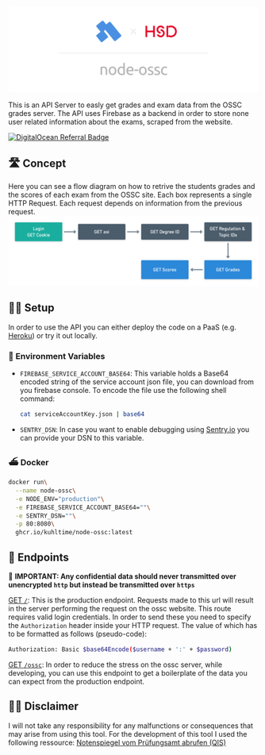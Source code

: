 <p align="center">
  <img src="./assets/banner.png" alt="Banner" max-height="240px">
</p>

This is an API Server to easly get grades and exam data from the OSSC grades server. The API uses Firebase as a backend in order to store none user related information about the exams, scraped from the website.

[![DigitalOcean Referral Badge](https://web-platforms.sfo2.digitaloceanspaces.com/WWW/Badge%203.svg)](https://www.digitalocean.com/?refcode=850a4eba40bb&utm_campaign=Referral_Invite&utm_medium=Referral_Program&utm_source=badge)

## 🛣 Concept

Here you can see a flow diagram on how to retrive the students grades and the scores of each exam from the OSSC site. Each box represents a single HTTP Request. Each request depends on information from the previous request.
![Request Flowchart](assets/request-flow.png)

## 👩‍💻 Setup

In order to use the API you can either deploy the code on a PaaS (e.g. [Heroku](https://heroku.com)) or try it out locally.

### 👾 Environment Variables

- `FIREBASE_SERVICE_ACCOUNT_BASE64`: This variable holds a Base64 encoded string of the service account json file, you can download from you firebase console. To encode the file use the following shell command:

	```sh
  cat serviceAccountKey.json | base64
	```
- `SENTRY_DSN`: In case you want to enable debugging using [Sentry.io](https://sentry.io) you can provide your DSN to this variable.

### ⛴ Docker

```sh
docker run\
  --name node-ossc\
  -e NODE_ENV="production"\
  -e FIREBASE_SERVICE_ACCOUNT_BASE64=""\
  -e SENTRY_DSN=""\
  -p 80:8080\
  ghcr.io/kuhltime/node-ossc:latest
```

## 🌈 Endpoints

🚨 **IMPORTANT: Any confidential data should never transmitted over unencrypted `http` but instead be transmitted over `https`**

[GET `/`](https://ossc.api.kuhlti.me/): This is the production endpoint. Requests made to this url will result in the server performing the request on the ossc website. This route requires valid login credentials. In order to send these you need to specify the `Authorization` header inside your HTTP request. The value of which has to be formatted as follows (pseudo-code):

```sh
Authorization: Basic $base64Encode($username + ':' + $password)
```

[GET `/ossc`](https://ossc.api.kuhlti.me/test): In order to reduce the stress on the ossc server, while developing, you can use this endpoint to get a boilerplate of the data you can expect from the production endpoint.

## 👨‍⚖️ Disclaimer

I will not take any responsibility for any malfunctions or consequences that may arise from using this tool. For the development of this tool I used the following ressource: [Notenspiegel vom Prüfungsamt abrufen (QIS)](https://www.python-forum.de/viewtopic.php?t=9870)

